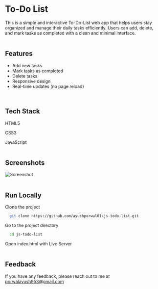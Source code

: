 # To-Do List

This is a simple and interactive To-Do-List web app that helps users stay organized and manage their daily tasks efficiently. 
Users can add, delete, and mark tasks as completed with a clean and minimal interface.
<br>
<br>

## Features
<ul>
  <li>Add new tasks</li>
  <li>Mark tasks as completed</li>
  <li>Delete tasks</li>
  <li>Responsive design</li>
  <li>Real-time updates (no page reload)</li>
</ul> 
<br>

## Tech Stack

HTML5

CSS3

JavaScript
<br>
<br>

## Screenshots

![Screenshot](https://i.imgur.com/6bdYz5v.png)
<br>
<br>

## Run Locally

Clone the project

```bash
  git clone https://github.com/ayushporwal01/js-todo-list.git
```

Go to the project directory

```bash
  cd js-todo-list
```

Open index.html with Live Server
<br>
<br>

## Feedback

If you have any feedback, please reach out to me at porwalayush953@gmail.com



